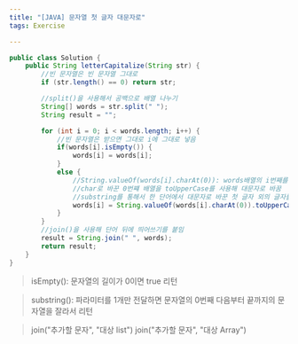 ```yaml
---
title: "[JAVA] 문자열 첫 글자 대문자로"
tags: Exercise

---
```


```java
public class Solution {
	public String letterCapitalize(String str) {
		//빈 문자열은 빈 문자열 그대로
		if (str.length() == 0) return str;

		//split()을 사용해서 공백으로 배열 나누기
		String[] words = str.split(" ");
		String result = "";

		for (int i = 0; i < words.length; i++) {
			//빈 문자열은 받으면 그대로 i에 그대로 넣음
			if(words[i].isEmpty()) {
        		words[i] = words[i];
      		}
      		else {
				//String.valueOf(words[i].charAt(0)): words배열의 i번째를 String으로 바꾼 뒤char로 변환
				//char로 바꾼 0번쨰 배열을 toUpperCase를 사용해 대문자로 바꿈
				//substring를 통해서 한 단어에서 대문자로 바꾼 첫 글자 외의 글자를 가져옴
				words[i] = String.valueOf(words[i].charAt(0)).toUpperCase() + words[i].substring(1);
			}
		}
		//join()을 사용해 단어 뒤에 띄어쓰기를 붙임
		result = String.join(" ", words);
		return result;
	}
}

```

> isEmpty(): 문자열의 길이가 0이면 true 리턴

> substring(): 파라미터를 1개만 전달하면 문자열의 0번째 다음부터 끝까지의 문자열을 잘라서 리턴

> join("추가할 문자", "대상 list")
join("추가할 문자", "대상 Array")

